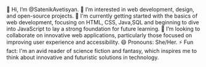 👋 Hi, I’m @SatenikAvetisyan.
👀 I’m interested in web development, design, and open-source projects.
🌱 I'm currently getting started with the basics of web development, focusing on HTML, CSS, Java,SQL and beginning to dive into JavaScript to lay a strong foundation for future learning.
💞️ I’m looking to collaborate on innovative web applications, particularly those focused on improving user experience and accessibility.
😄 Pronouns: She/Her.
⚡ Fun fact: I'm an avid reader of science fiction and fantasy, which inspires me to think about innovative and futuristic solutions in technology.